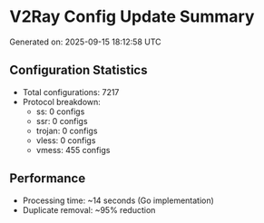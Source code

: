 # V2Ray Config Update Summary
Generated on: 2025-09-15 18:12:58 UTC

## Configuration Statistics
- Total configurations: 7217
- Protocol breakdown:
  - ss: 0 configs
  - ssr: 0 configs
  - trojan: 0 configs
  - vless: 0 configs
  - vmess: 455 configs

## Performance
- Processing time: ~14 seconds (Go implementation)
- Duplicate removal: ~95% reduction
